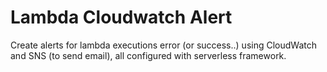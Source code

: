 # Lambda Cloudwatch Alert

Create alerts for lambda executions error (or success..) using 
CloudWatch and SNS (to send email), all configured with serverless
framework.